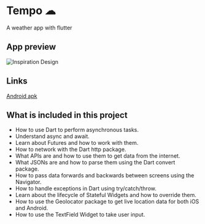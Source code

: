 # Tempo ☁
A weather app with flutter

## App preview
![Inspiration Design](https://github.com/londonappbrewery/Images/blob/master/clima-demo.gif)
## Links
[Android apk](https://github.com/londonappbrewery/Images/blob/master/clima-demo.gif)


## What is included in this project

- How to use Dart to perform asynchronous tasks.
- Understand async and await.
- Learn about Futures and how to work with them.
- How to network with the Dart http package.
- What APIs are and how to use them to get data from the internet.
- What JSONs are and how to parse them using the Dart convert package.
- How to pass data forwards and backwards between screens using the Navigator.
- How to handle exceptions in Dart using try/catch/throw.
- Learn about the lifecycle of Stateful Widgets and how to override them.
- How to use the Geolocator package to get live location data for both iOS and Android.
- How to use the TextField Widget to take user input.